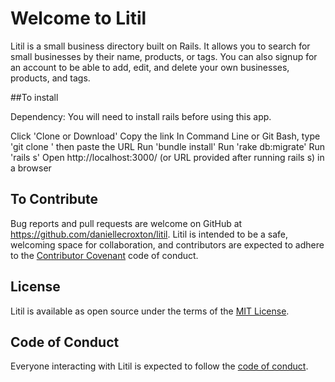 # Welcome to Litil

Litil is a small business directory built on Rails. It allows you to search for small businesses by their name, products, or tags. You can also signup for an account to be able to add, edit, and delete your own businesses, products, and tags.

##To install

Dependency: You will need to install rails before using this app.

Click 'Clone or Download'
Copy the link
In Command Line or Git Bash, type 'git clone ' then paste the URL
Run 'bundle install'
Run 'rake db:migrate'
Run 'rails s'
Open http://localhost:3000/ (or URL provided after running rails s) in a browser


## To Contribute

Bug reports and pull requests are welcome on GitHub at https://github.com/daniellecroxton/litil. Litil is intended to be a safe, welcoming space for collaboration, and contributors are expected to adhere to the [Contributor Covenant](http://contributor-covenant.org) code of conduct.

## License

Litil is available as open source under the terms of the [MIT License](http://opensource.org/licenses/MIT).

## Code of Conduct

Everyone interacting with Litil is expected to follow the [code of conduct](https://github.com/daniellecroxton/rt_top_100_movies_cli_app/blob/master/CODE_OF_CONDUCT.md).
